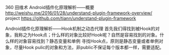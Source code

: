 
360 田维术 Android插件化原理解析——概要
http://weishu.me/2016/01/28/understand-plugin-framework-overview/
project
https://github.com/tiann/understand-plugin-framework

Android插件化原理解析——Hook机制之动态代理
首先我们得找到被Hook的对象，我称之为Hook点；什么样的对象比较好Hook呢？自然是容易找到的对象。什么样的对象容易找到？静态变量和单例
寻找Hook点，原则是静态变量或者单例对象，尽量Hook pulic的对象和方法，非public不保证每个版本都一样，需要适配。